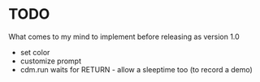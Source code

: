 # TODO

What comes to my mind to implement before releasing as version 1.0

* set color
* customize prompt
* cdm.run waits for RETURN - allow a sleeptime too (to record a demo)
